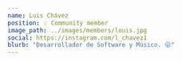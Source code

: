 ```yaml
---
name: Luis Chávez
position: 💡 Community member
image_path: ../images/members/louis.jpg
social: https://instagram.com/l_chavez1
blurb: "Desarrollador de Software y Músico. 😛"
---
```

